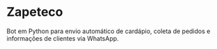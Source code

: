 # Zapeteco
Bot em Python para envio automático de cardápio, coleta de pedidos e informações de clientes via WhatsApp.
